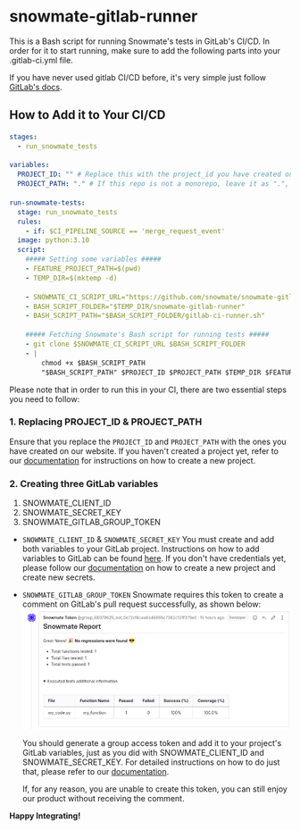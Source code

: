 # snowmate-gitlab-runner
This is a Bash script for running Snowmate's tests in GitLab's CI/CD.
In order for it to start running, make sure to add the following parts into your .gitlab-ci.yml file.

If you have never used gitlab CI/CD before, it's very simple just follow [GitLab's docs](https://docs.gitlab.com/ee/ci/quick_start/).


## How to Add it to Your CI/CD ##

```yml
stages:
  - run_snowmate_tests

variables:
  PROJECT_ID: "" # Replace this with the project_id you have created on our website.
  PROJECT_PATH: "." # If this repo is not a monorepo, leave it as ".", otherwise, replace it with the relative path of the relevant service, e.g., "worker".

run-snowmate-tests:
  stage: run_snowmate_tests
  rules:
    - if: $CI_PIPELINE_SOURCE == 'merge_request_event'
  image: python:3.10
  script:
    ##### Setting some variables #####
    - FEATURE_PROJECT_PATH=$(pwd)
    - TEMP_DIR=$(mktemp -d)

    - SNOWMATE_CI_SCRIPT_URL="https://github.com/snowmate/snowmate-gitlab-runner.git"
    - BASH_SCRIPT_FOLDER="$TEMP_DIR/snowmate-gitlab-runner"
    - BASH_SCRIPT_PATH="$BASH_SCRIPT_FOLDER/gitlab-ci-runner.sh"

    ##### Fetching Snowmate's Bash script for running tests #####
    - git clone $SNOWMATE_CI_SCRIPT_URL $BASH_SCRIPT_FOLDER
    - |
        chmod +x $BASH_SCRIPT_PATH
        "$BASH_SCRIPT_PATH" $PROJECT_ID $PROJECT_PATH $TEMP_DIR $FEATURE_PROJECT_PATH

```

Please note that in order to run this in your CI, there are two essential steps you need to follow:

### 1. Replacing PROJECT_ID & PROJECT_PATH ###

Ensure that you replace the `PROJECT_ID` and `PROJECT_PATH` with the ones you have created on our website.
If you haven't created a project yet, refer to our [documentation](https://docs.snowmate.io/docs/create-a-new-snowmate-project) for instructions on how to create a new project.

### 2. Creating three GitLab variables ###

1. SNOWMATE_CLIENT_ID
2. SNOWMATE_SECRET_KEY
3. SNOWMATE_GITLAB_GROUP_TOKEN


- `SNOWMATE_CLIENT_ID` & `SNOWMATE_SECRET_KEY`
    You must create and add both variables to your GitLab project.
    Instructions on how to add variables to GitLab can be found [here](https://docs.gitlab.com/ee/ci/variables/#for-a-project).
    If you don't have credentials yet, please follow our [documentation](https://docs.snowmate.io/docs/create-a-new-snowmate-project) on how to create a new project and create new secrets.


- `SNOWMATE_GITLAB_GROUP_TOKEN`
    Snowmate requires this token to create a comment on GitLab's pull request successfully, as shown below:
    ![Snowmate's Pull Request Comment](https://github.com/snowmate/snowmate-gitlab-runner/blob/master/gitlab_comment.png)

    You should generate a group access token and add it to your project's GitLab variables, just as you did with SNOWMATE_CLIENT_ID and SNOWMATE_SECRET_KEY.
    For detailed instructions on how to do just that, please refer to our [documentation](https://docs.snowmate.io/docs/creating-group-access-tokens).

    If, for any reason, you are unable to create this token, you can still enjoy our product without receiving the comment.

**Happy Integrating!**